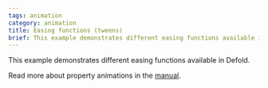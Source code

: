 ```yaml
---
tags: animation
category: animation
title: Easing functions (tweens)
brief: This example demonstrates different easing functions available in Defold.
---
```


This example demonstrates different easing functions available in Defold.

Read more about property animations in the [manual](https://defold.com/manuals/property-animation/).